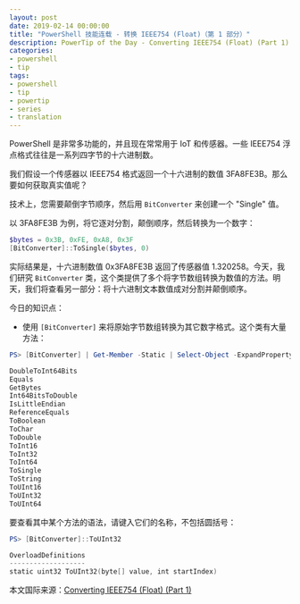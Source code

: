 ```yaml
---
layout: post
date: 2019-02-14 00:00:00
title: "PowerShell 技能连载 - 转换 IEEE754 (Float)（第 1 部分）"
description: PowerTip of the Day - Converting IEEE754 (Float) (Part 1)
categories:
- powershell
- tip
tags:
- powershell
- tip
- powertip
- series
- translation
---
```

PowerShell 是非常多功能的，并且现在常常用于 IoT 和传感器。一些 IEEE754 浮点格式往往是一系列四字节的十六进制数。

我们假设一个传感器以 IEEE754 格式返回一个十六进制的数值  3FA8FE3B。那么要如何获取真实值呢？

技术上，您需要颠倒字节顺序，然后用 `BitConverter` 来创建一个 "Single" 值。

以 3FA8FE3B 为例，将它逐对分割，颠倒顺序，然后转换为一个数字：

```powershell
$bytes = 0x3B, 0xFE, 0xA8, 0x3F
[BitConverter]::ToSingle($bytes, 0)
```

实际结果是，十六进制数值 0x3FA8FE3B 返回了传感器值 1.320258。今天，我们研究 `BitConverter` 类，这个类提供了多个将字节数组转换为数值的方法。明天，我们将查看另一部分：将十六进制文本数值成对分割并颠倒顺序。

今日的知识点：

* 使用 `[BitConverter]` 来将原始字节数组转换为其它数字格式。这个类有大量方法：

```powershell
PS> [BitConverter] | Get-Member -Static | Select-Object -ExpandProperty Name

DoubleToInt64Bits
Equals
GetBytes
Int64BitsToDouble
IsLittleEndian
ReferenceEquals
ToBoolean
ToChar
ToDouble
ToInt16
ToInt32
ToInt64
ToSingle
ToString
ToUInt16
ToUInt32
ToUInt64
```

要查看其中某个方法的语法，请键入它们的名称，不包括圆括号：

```powershell
PS> [BitConverter]::ToUInt32

OverloadDefinitions                                   
-------------------                                   
static uint32 ToUInt32(byte[] value, int startIndex)  
```

<!--more-->
本文国际来源：[Converting IEEE754 (Float) (Part 1)](https://community.idera.com/database-tools/powershell/powertips/b/tips/posts/converting-ieee754-float-part-1)
